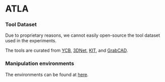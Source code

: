 # ATLA

### Tool Dataset

Due to proprietary reasons, we cannot easily open-source the tool dataset used in the experiments.

The tools are curated from [YCB](https://www.ycbbenchmarks.com/), [3DNet](https://www.acin.tuwien.ac.at/en/vision-for-robotics/software-tools/3dnet-dataset/), [KIT](https://h2t-projects.webarchiv.kit.edu/Projects/ObjectModelsWebUI/), and [GrabCAD](https://grabcad.com/).

### Manipulation environments

The environments can be found at [here](https://github.com/irom-lab/pybullet-panda/tree/corl).
